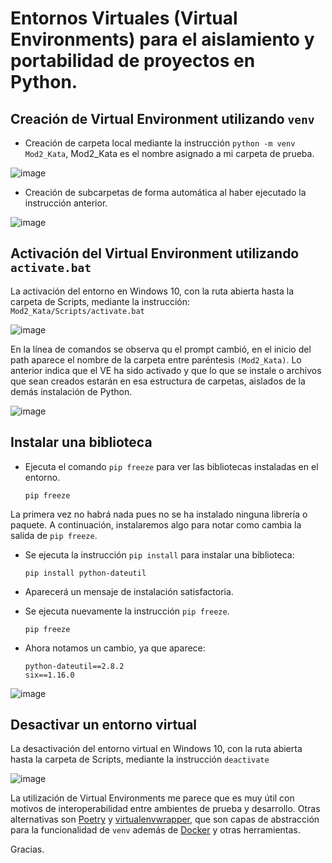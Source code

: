 # Entornos Virtuales (Virtual Environments) para el aislamiento y portabilidad de proyectos en Python.

## Creación de Virtual Environment utilizando ``venv``

* Creación de carpeta local mediante la instrucción ``python -m venv Mod2_Kata``, Mod2_Kata es el nombre asignado a mi carpeta de prueba.

![image](https://github.com/EmmanuelMontes/LaunchX_Katas/blob/main/images/Imagen1.PNG)

* Creación de subcarpetas de forma automática al haber ejecutado la instrucción anterior. 

![image](https://github.com/EmmanuelMontes/LaunchX_Katas/blob/main/images/Imagen2.PNG)


## Activación del Virtual Environment utilizando ``activate.bat``

La activación del entorno en Windows 10, con la ruta abierta hasta la carpeta de Scripts, mediante la instrucción: ``Mod2_Kata/Scripts/activate.bat``

![image](https://github.com/EmmanuelMontes/LaunchX_Katas/blob/main/images/Imagen3.PNG)

En la línea de comandos se observa qu el prompt cambió, en el inicio del path aparece el nombre de la carpeta entre paréntesis ``(Mod2_Kata)``. 
Lo anterior indica que el VE ha sido activado y que lo que se instale o archivos que sean creados estarán en esa estructura de carpetas, 
aislados de la demás instalación de Python.

![image](https://github.com/EmmanuelMontes/LaunchX_Katas/blob/main/images/Imagen4.PNG)

## Instalar una biblioteca

* Ejecuta el comando ``pip freeze`` para ver las bibliotecas instaladas en el entorno.

    ```
    pip freeze
    ```

La primera vez no habrá nada pues no se ha instalado ninguna librería o paquete.
A continuación, instalaremos algo para notar como cambia la salida de ``pip freeze``.

* Se ejecuta la instrucción ``pip install`` para instalar una biblioteca:
   ```
   pip install python-dateutil
   ```
* Aparecerá un mensaje de instalación satisfactoria.

* Se ejecuta nuevamente la instrucción ```pip freeze```.
    ```
    pip freeze
    ```
* Ahora notamos un cambio, ya que aparece:
    ```
    python-dateutil==2.8.2
    six==1.16.0
    ```
![image](https://github.com/EmmanuelMontes/LaunchX_Katas/blob/main/images/Imagen5.PNG)

## Desactivar un entorno virtual

La desactivación del entorno virtual en Windows 10, con la ruta abierta hasta la carpeta de Scripts, mediante la instrucción ``deactivate``

![image](https://github.com/EmmanuelMontes/LaunchX_Katas/blob/main/images/Imagen6.PNG)

La utilización de Virtual Environments me parece que es muy útil con motivos de interoperabilidad entre ambientes de prueba y desarrollo.
Otras alternativas son [Poetry](https://python-poetry.org/) y [virtualenvwrapper](https://virtualenvwrapper.readthedocs.io/en/latest/), 
que son capas de abstracción para la funcionalidad de ```venv``` además de [Docker](https://www.docker.com/) y otras herramientas.

Gracias.
